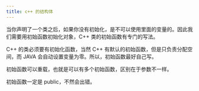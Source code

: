 ```yaml
---
title: c++ 的结构体
---
```


当你声明了一个类之后，如果你没有初始化，是不可以使用里面的变量的。因此我们需要用初始函数初始化对象，C++ 类的初始函数有专门的写法。

C++ 的类必须要有初始化函数，当然 C++ 有默认的初始函数，但是只负责分配空间，而 JAVA 会自动设置变量为零。所以，初始函数最好自己写。

初始函数可以重载，也就是可以有多个初始函数，区别在于参数不一样。

初始函数一定是 public，不然会出错。

 